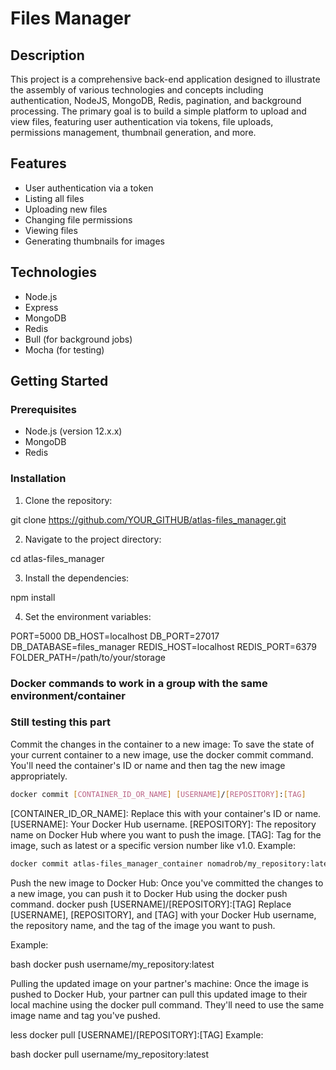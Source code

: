 # Files Manager

## Description

This project is a comprehensive back-end application designed to illustrate the assembly of various technologies and concepts including authentication, NodeJS, MongoDB, Redis, pagination, and background processing. The primary goal is to build a simple platform to upload and view files, featuring user authentication via tokens, file uploads, permissions management, thumbnail generation, and more.

## Features

- User authentication via a token
- Listing all files
- Uploading new files
- Changing file permissions
- Viewing files
- Generating thumbnails for images

## Technologies

- Node.js
- Express
- MongoDB
- Redis
- Bull (for background jobs)
- Mocha (for testing)

## Getting Started

### Prerequisites

- Node.js (version 12.x.x)
- MongoDB
- Redis

### Installation

1. Clone the repository:

git clone https://github.com/YOUR_GITHUB/atlas-files_manager.git

2. Navigate to the project directory:

cd atlas-files_manager

3. Install the dependencies:

npm install

4. Set the environment variables:

PORT=5000
DB_HOST=localhost
DB_PORT=27017
DB_DATABASE=files_manager
REDIS_HOST=localhost
REDIS_PORT=6379
FOLDER_PATH=/path/to/your/storage

### Docker commands to work in a group with the same environment/container
### Still testing this part

Commit the changes in the container to a new image:
To save the state of your current container to a new image, use the docker commit command. You'll need the container's ID or name and then tag the new image appropriately.

```sh
docker commit [CONTAINER_ID_OR_NAME] [USERNAME]/[REPOSITORY]:[TAG]
```
[CONTAINER_ID_OR_NAME]: Replace this with your container's ID or name.
[USERNAME]: Your Docker Hub username.
[REPOSITORY]: The repository name on Docker Hub where you want to push the image.
[TAG]: Tag for the image, such as latest or a specific version number like v1.0.
Example:

```sh
docker commit atlas-files_manager_container nomadrob/my_repository:latest
```
Push the new image to Docker Hub:
Once you've committed the changes to a new image, you can push it to Docker Hub using the docker push command.
docker push [USERNAME]/[REPOSITORY]:[TAG]
Replace [USERNAME], [REPOSITORY], and [TAG] with your Docker Hub username, the repository name, and the tag of the image you want to push.

Example:

bash
docker push username/my_repository:latest

Pulling the updated image on your partner's machine:
Once the image is pushed to Docker Hub, your partner can pull this updated image to their local machine using the docker pull command. They'll need to use the same image name and tag you've pushed.

less
docker pull [USERNAME]/[REPOSITORY]:[TAG]
Example:

bash
docker pull username/my_repository:latest
